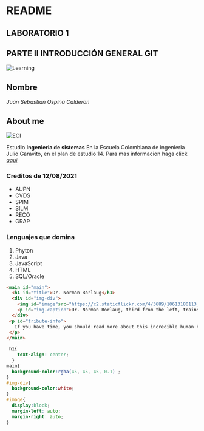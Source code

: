 # README

## LABORATORIO 1
## PARTE II  INTRODUCCIÓN GENERAL GIT

![Learning](https://www.google.com/imgres?imgurl=https%3A%2F%2Fwww.cae.net%2Fwp-content%2Fuploads%2F2015%2F11%2Fconsejos-sacar-maximo-partido-elearning.jpg&imgrefurl=https%3A%2F%2Fwww.cae.net%2Fes%2Fconsejos-para-sacar-maximo-partido-a-la-formacion-elearning%2F&tbnid=PTYjEEt4vpbqyM&vet=12ahUKEwj_yty71bbyAhUjcDABHZmKBTYQMygAegUIARDIAQ..i&docid=x0oGxMXJzE7JCM&w=1300&h=905&q=learning&ved=2ahUKEwj_yty71bbyAhUjcDABHZmKBTYQMygAegUIARDIAQ)


## Nombre

_Juan Sebastian Ospina Calderon_

## About me

![ECI](https://www.google.com/imgres?imgurl=https%3A%2F%2Fupload.wikimedia.org%2Fwikipedia%2Fcommons%2Fthumb%2F5%2F5c%2FEjg_Bogot%25C3%25A1_nov_2019.jpg%2F1200px-Ejg_Bogot%25C3%25A1_nov_2019.jpg&imgrefurl=https%3A%2F%2Fes.wikipedia.org%2Fwiki%2FEscuela_Colombiana_de_Ingenier%25C3%25ADa&tbnid=K-7Fdyzs0CETVM&vet=12ahUKEwiBqN6V1rbyAhUYlYQIHRMfBgwQMygBegUIARDDAQ..i&docid=xgGM__L9MMmJyM&w=1200&h=900&q=escuela%20de%20ingenieros&ved=2ahUKEwiBqN6V1rbyAhUYlYQIHRMfBgwQMygBegUIARDDAQ)

Estudio **Ingenieria de sistemas** En la Escuela Colombiana de ingenieria Julio Garavito, en el plan de estudio 14.
Para mas informacion haga click *[aqui][1]*


### Creditos de 12/08/2021

* AUPN
* CVDS
* SPIM
* SILM
* RECO
* GRAP

### Lenguajes que domina

1. Phyton
2. Java
3. JavaScript
4. HTML
5. SQL/Oracle

```html
<main id="main">
  <h1 id="title">Dr. Norman Borlaug</h1>
  <div id="img-div">
    <img id="image"src="https://c2.staticflickr.com/4/3689/10613180113_fdf7bcd316_b.jpg" alt="The real hero">
    <p id="img-caption">Dr. Norman Borlaug, third from the left, trains biologists in Mexico on how to increase wheat yields - part of his life-long war on hunger.</p>
  </div>
 <p id="tribute-info">
   If you have time, you should read more about this incredible human being on his <a id="tribute-link" target="_blank"href="https://en.wikipedia.org/wiki/Norman_Borlaug" >Wikipedia entry</a>.
 </p>
</main>
```

```CSS
 h1{
    text-align: center;
  }
main{
  background-color:rgba(45, 45, 45, 0.1) ;
}
#img-div{
  background-color:white;  
}
#image{
  display:block;
  margin-left: auto;
  margin-right: auto;
}
```

[1]: https://www.escuelaing.edu.co/es/programas/ingenieria-de-sistemas/#scrolling-content-plan_de_estudios-6